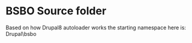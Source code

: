 BSBO Source folder
==================

Based on how Drupal8 autoloader works the starting namespace here is: Drupal\bsbo
